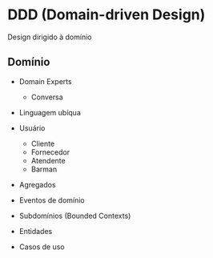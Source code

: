 # DDD (Domain-driven Design)

Design dirigido à domínio

## Domínio

- Domain Experts
  - Conversa
- Linguagem ubíqua 

- Usuário
  - Cliente
  - Fornecedor
  - Atendente
  - Barman

- Agregados
- Eventos de domínio
- Subdomínios (Bounded Contexts)
- Entidades
- Casos de uso